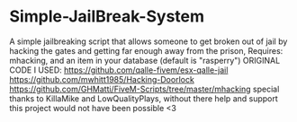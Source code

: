 # Simple-JailBreak-System
A simple jailbreaking script that allows someone to get broken out of jail by hacking the gates and getting far enough away from the prison, Requires: mhacking, and an item in your database (default is "rasperry")
ORIGINAL CODE I USED: https://github.com/qalle-fivem/esx-qalle-jail  https://github.com/mwhitt1985/Hacking-Doorlock https://github.com/GHMatti/FiveM-Scripts/tree/master/mhacking
special thanks to KillaMike and LowQualityPlays, without there help and support this project would not have been possible <3 
